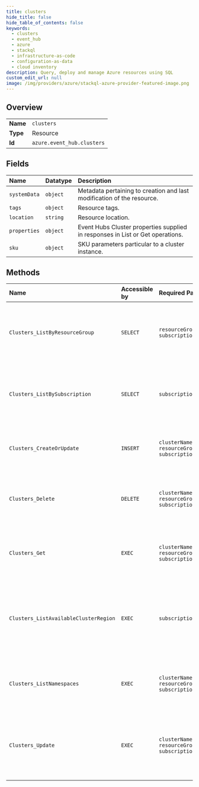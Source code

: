 ```yaml
---
title: clusters
hide_title: false
hide_table_of_contents: false
keywords:
  - clusters
  - event_hub
  - azure    
  - stackql
  - infrastructure-as-code
  - configuration-as-data
  - cloud inventory
description: Query, deploy and manage Azure resources using SQL
custom_edit_url: null
image: /img/providers/azure/stackql-azure-provider-featured-image.png
---
```

  
    

## Overview
<table><tbody>
<tr><td><b>Name</b></td><td><code>clusters</code></td></tr>
<tr><td><b>Type</b></td><td>Resource</td></tr>
<tr><td><b>Id</b></td><td><code>azure.event_hub.clusters</code></td></tr>
</tbody></table>

## Fields
| Name | Datatype | Description |
|:-----|:---------|:------------|
| `systemData` | `object` | Metadata pertaining to creation and last modification of the resource. |
| `tags` | `object` | Resource tags. |
| `location` | `string` | Resource location. |
| `properties` | `object` | Event Hubs Cluster properties supplied in responses in List or Get operations. |
| `sku` | `object` | SKU parameters particular to a cluster instance. |
## Methods
| Name | Accessible by | Required Params | Description |
|:-----|:--------------|:----------------|:------------|
| `Clusters_ListByResourceGroup` | `SELECT` | `resourceGroupName, subscriptionId` | Lists the available Event Hubs Clusters within an ARM resource group |
| `Clusters_ListBySubscription` | `SELECT` | `subscriptionId` | Lists the available Event Hubs Clusters within an ARM resource group |
| `Clusters_CreateOrUpdate` | `INSERT` | `clusterName, resourceGroupName, subscriptionId` | Creates or updates an instance of an Event Hubs Cluster. |
| `Clusters_Delete` | `DELETE` | `clusterName, resourceGroupName, subscriptionId` | Deletes an existing Event Hubs Cluster. This operation is idempotent. |
| `Clusters_Get` | `EXEC` | `clusterName, resourceGroupName, subscriptionId` | Gets the resource description of the specified Event Hubs Cluster. |
| `Clusters_ListAvailableClusterRegion` | `EXEC` | `subscriptionId` | List the quantity of available pre-provisioned Event Hubs Clusters, indexed by Azure region. |
| `Clusters_ListNamespaces` | `EXEC` | `clusterName, resourceGroupName, subscriptionId` | List all Event Hubs Namespace IDs in an Event Hubs Dedicated Cluster. |
| `Clusters_Update` | `EXEC` | `clusterName, resourceGroupName, subscriptionId` | Modifies mutable properties on the Event Hubs Cluster. This operation is idempotent. |

